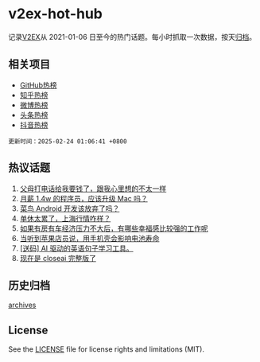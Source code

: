 # v2ex-hot-hub

 记录[V2EX](https://www.v2ex.com/)从 2021-01-06 日至今的热门话题。每小时抓取一次数据，按天[归档](archives)。
 
 ## 相关项目

- [GitHub热榜](https://github.com/snaildev/github-hot-hub)
- [知乎热榜](https://github.com/snaildev/zhihu-hot-hub)
- [微博热榜](https://github.com/snaildev/weibo-hot-hub)
- [头条热榜](https://github.com/snaildev/toutiao-hot-hub)
- [抖音热榜](https://github.com/snaildev/douyin-hot-hub)


 `更新时间：2025-02-24 01:06:41 +0800`

## 热议话题

1. [父母打电话给我要钱了，跟我心里想的不太一样](https://www.v2ex.com/t/1113589)
1. [月薪 1.4w 的程序员，应该升级 Mac 吗？](https://www.v2ex.com/t/1113570)
1. [菜鸟 Android 开发该放弃了吗？](https://www.v2ex.com/t/1113560)
1. [单休太累了，上海行情咋样？](https://www.v2ex.com/t/1113602)
1. [如果有房有车经济压力不大后，有哪些幸福感比较强的工作呢](https://www.v2ex.com/t/1113548)
1. [当听到苹果店员说，用手机壳会影响电池寿命](https://www.v2ex.com/t/1113572)
1. [[送码] AI 驱动的英语句子学习工具。](https://www.v2ex.com/t/1113566)
1. [现在是 closeai 完整版了](https://www.v2ex.com/t/1113620)

## 历史归档

[archives](archives)

## License

See the [LICENSE](LICENSE) file for license rights and limitations (MIT).

